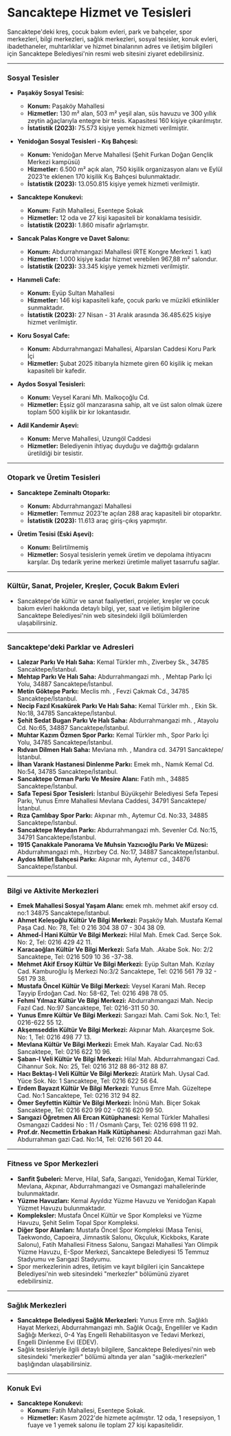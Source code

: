 # Sancaktepe Hizmet ve Tesisleri

Sancaktepe'deki kreş, çocuk bakım evleri, park ve bahçeler, spor merkezleri, bilgi merkezleri, sağlık merkezleri, sosyal tesisler, konuk evleri, ibadethaneler, muhtarlıklar ve hizmet binalarının adres ve iletişim bilgileri için Sancaktepe Belediyesi'nin resmi web sitesini ziyaret edebilirsiniz.

---

### **Sosyal Tesisler**
- **Paşaköy Sosyal Tesisi:**
    - **Konum:** Paşaköy Mahallesi
    - **Hizmetler:** 130 m² alan, 503 m² yeşil alan, süs havuzu ve 300 yıllık zeytin ağaçlarıyla entegre bir tesis. Kapasitesi 160 kişiye çıkarılmıştır.
    - **İstatistik (2023):** 75.573 kişiye yemek hizmeti verilmiştir.

- **Yenidoğan Sosyal Tesisleri - Kış Bahçesi:**
    - **Konum:** Yenidoğan Merve Mahallesi (Şehit Furkan Doğan Gençlik Merkezi kampüsü)
    - **Hizmetler:** 6.500 m² açık alan, 750 kişilik organizasyon alanı ve Eylül 2023'te eklenen 170 kişilik Kış Bahçesi bulunmaktadır.
    - **İstatistik (2023):** 13.050.815 kişiye yemek hizmeti verilmiştir.

- **Sancaktepe Konukevi:**
    - **Konum:** Fatih Mahallesi, Esentepe Sokak
    - **Hizmetler:** 12 oda ve 27 kişi kapasiteli bir konaklama tesisidir.
    - **İstatistik (2023):** 1.860 misafir ağırlamıştır.

- **Sancak Palas Kongre ve Davet Salonu:**
    - **Konum:** Abdurrahmangazi Mahallesi (RTE Kongre Merkezi 1. kat)
    - **Hizmetler:** 1.000 kişiye kadar hizmet verebilen 967,88 m² salondur.
    - **İstatistik (2023):** 33.345 kişiye yemek hizmeti verilmiştir.

- **Hanımeli Cafe:**
    - **Konum:** Eyüp Sultan Mahallesi
    - **Hizmetler:** 146 kişi kapasiteli kafe, çocuk parkı ve müzikli etkinlikler sunmaktadır.
    - **İstatistik (2023):** 27 Nisan - 31 Aralık arasında 36.485.625 kişiye hizmet verilmiştir.

- **Koru Sosyal Cafe:**
    - **Konum:** Abdurrahmangazi Mahallesi, Alparslan Caddesi Koru Park İçi
    - **Hizmetler:** Şubat 2025 itibarıyla hizmete giren 60 kişilik iç mekan kapasiteli bir kafedir.

- **Aydos Sosyal Tesisleri:**
    - **Konum:** Veysel Karani Mh. Malkoçoğlu Cd.
    - **Hizmetler:** Eşsiz göl manzarasına sahip, alt ve üst salon olmak üzere toplam 500 kişilik bir kır lokantasıdır.

- **Adil Kandemir Aşevi:**
    - **Konum:** Merve Mahallesi, Uzungöl Caddesi
    - **Hizmetler:** Belediyenin ihtiyaç duyduğu ve dağıttığı gıdaların üretildiği bir tesistir.

---

### **Otopark ve Üretim Tesisleri**
- **Sancaktepe Zeminaltı Otoparkı:**
    - **Konum:** Abdurrahmangazi Mahallesi
    - **Hizmetler:** Temmuz 2023'te açılan 288 araç kapasiteli bir otoparktır.
    - **İstatistik (2023):** 11.613 araç giriş-çıkış yapmıştır.

- **Üretim Tesisi (Eski Aşevi):**
    - **Konum:** Belirtilmemiş
    - **Hizmetler:** Sosyal tesislerin yemek üretim ve depolama ihtiyacını karşılar. Dış tedarik yerine merkezi üretimle maliyet tasarrufu sağlar.

---

### **Kültür, Sanat, Projeler, Kreşler, Çocuk Bakım Evleri**
- Sancaktepe'de kültür ve sanat faaliyetleri, projeler, kreşler ve çocuk bakım evleri hakkında detaylı bilgi, yer, saat ve iletişim bilgilerine Sancaktepe Belediyesi'nin web sitesindeki ilgili bölümlerden ulaşabilirsiniz.

---

### **Sancaktepe'deki Parklar ve Adresleri**
- **Lalezar Parkı Ve Halı Saha:** Kemal Türkler mh., Ziverbey Sk., 34785 Sancaktepe/İstanbul.
- **Mehtap Parkı Ve Halı Saha:** Abdurrahmangazi mh. , Mehtap Parkı İçi Yolu, 34887 Sancaktepe/İstanbul.
- **Metin Göktepe Parkı:** Meclis mh. , Fevzi Çakmak Cd., 34785 Sancaktepe/İstanbul.
- **Necip Fazıl Kısakürek Parkı Ve Halı Saha:** Kemal Türkler mh. , Ekin Sk. No:18, 34785 Sancaktepe/İstanbul.
- **Şehit Sedat Bugan Parkı Ve Halı Saha:** Abdurrahmangazi mh. , Atayolu Cd. No:65, 34887 Sancaktepe/İstanbul.
- **Muhtar Kazım Özmen Spor Parkı:** Kemal Türkler mh., Spor Parkı İçi Yolu, 34785 Sancaktepe/İstanbul.
- **Rıdvan Dilmen Halı Saha:** Mevlana mh. , Mandıra cd. 34791 Sancaktepe/İstanbul.
- **İlhan Varank Hastanesi Dinlenme Parkı:** Emek mh., Namık Kemal Cd. No:54, 34785 Sancaktepe/İstanbul.
- **Sancaktepe Orman Parkı Ve Mesire Alanı:** Fatih mh., 34885 Sancaktepe/İstanbul.
- **Safa Tepesi Spor Tesisleri:** İstanbul Büyükşehir Belediyesi Sefa Tepesi Parkı, Yunus Emre Mahallesi Mevlana Caddesi, 34791 Sancaktepe/İstanbul.
- **Rıza Çamlıbay Spor Parkı:** Akpınar mh., Aytemur Cd. No:33, 34885 Sancaktepe/İstanbul.
- **Sancaktepe Meydan Parkı:** Abdurrahmangazi mh. Sevenler Cd. No:15, 34791 Sancaktepe/İstanbul.
- **1915 Çanakkale Panorama Ve Muhsin Yazıcıoğlu Parkı Ve Müzesi:** Abdurrahmangazi mh., Hızırbey Cd. No:17, 34887 Sancaktepe/İstanbul.
- **Aydos Millet Bahçesi Parkı:** Akpınar mh, Aytemur cd., 34876 Sancaktepe/İstanbul.

---

### **Bilgi ve Aktivite Merkezleri**
- **Emek Mahallesi Sosyal Yaşam Alanı:** emek mh. mehmet akif ersoy cd. no:1 34875 Sancaktepe/İstanbul.
- **Ahmet Keleşoğlu Kültür Ve Bilgi Merkezi:** Paşaköy Mah. Mustafa Kemal Paşa Cad. No: 78, Tel: 0 216 304 38 07 - 304 38 09.
- **Ahmed-İ Hani Kültür Ve Bilgi Merkezi:** Hilal Mah. Emek Cad. Serçe Sok. No: 2, Tel: 0216 429 42 11.
- **Karacaoğlan Kültür Ve Bilgi Merkezi:** Safa Mah. .Akabe Sok. No: 2/2 Sancaktepe, Tel: 0216 509 10 36 -37-38.
- **Mehmet Akif Ersoy Kültür Ve Bilgi Merkezi:** Eyüp Sultan Mah. Kızılay Cad. Kamburoğlu İş Merkezi No:3/2 Sancaktepe, Tel: 0216 561 79 32 - 561 79 38.
- **Mustafa Öncel Kültür Ve Bilgi Merkezi:** Veysel Karani Mah. Recep Tayyip Erdoğan Cad. No: 58-62, Tel: 0216 498 78 05.
- **Fehmi Yılmaz Kültür Ve Bilgi Merkezi:** Abdurrahmangazi Mah. Necip Fazıl Cad. No:97 Sancaktepe, Tel: 0216-311 50 30.
- **Yunus Emre Kültür Ve Bilgi Merkezi:** Sarıgazi Mah. Cami Sok. No:1, Tel: 0216-622 55 12.
- **Akşemseddin Kültür Ve Bilgi Merkezi:** Akpınar Mah. Akarçeşme Sok. No: 1, Tel: 0216 498 77 13.
- **Mevlana Kültür Ve Bilgi Merkezi:** Emek Mah. Kayalar Cad. No:63 Sancaktepe, Tel: 0216 622 10 96.
- **Şaban-I Veli Kültür Ve Bilgi Merkezi:** Hilal Mah. Abdurrahmangazi Cad. Cihannur Sok. No: 25, Tel: 0216 312 88 86-312 88 87.
- **Hacı Bektaş-I Veli Kültür Ve Bilgi Merkezi:** Atatürk Mah. Uysal Cad. Yüce Sok. No: 1 Sancaktepe, Tel: 0216 622 56 64.
- **Erdem Bayazıt Kültür Ve Bilgi Merkezi:** Yunus Emre Mah. Güzeltepe Cad. No:1 Sancaktepe, Tel: 0216 312 94 82.
- **Ömer Seyfettin Kültür Ve Bilgi Merkezi:** İnönü Mah. Biçer Sokak Sancaktepe, Tel: 0216 620 99 02 - 0216 620 99 50.
- **Sarıgazi Öğretmen Ali Ercan Kütüphanesi:** Kemal Türkler Mahallesi Osmangazi Caddesi No : 11 / Osmanlı Çarşı, Tel: 0216 698 11 92.
- **Prof.dr. Necmettin Erbakan Halk Kütüphanesi:** Abdurrahman gazi Mah. Abdurrahman gazi Cad. No:14, Tel: 0216 561 20 44.

---

### **Fitness ve Spor Merkezleri**
- **Sanfit Şubeleri:** Merve, Hilal, Safa, Sarıgazi, Yenidoğan, Kemal Türkler, Mevlana, Akpınar, Abdurrahmangazi ve Osmangazi mahallelerinde bulunmaktadır.
- **Yüzme Havuzları:** Kemal Ayyıldız Yüzme Havuzu ve Yenidoğan Kapalı Yüzmet Havuzu bulunmaktadır.
- **Kompleksler:** Mustafa Öncel Kültür ve Spor Kompleksi ve Yüzme Havuzu, Şehit Selim Topal Spor Kompleksi.
- **Diğer Spor Alanları:** Mustafa Öncel Spor Kompleksi (Masa Tenisi, Taekwondo, Capoeira, Jimnastik Salonu, Okçuluk, Kickboks, Karate Salonu), Fatih Mahallesi Fitness Salonu, Sarıgazi Mahallesi Yarı Olimpik Yüzme Havuzu, E-Spor Merkezi, Sancaktepe Belediyesi 15 Temmuz Stadyumu ve Sarıgazi Stadyumu.
- Spor merkezlerinin adres, iletişim ve kayıt bilgileri için Sancaktepe Belediyesi'nin web sitesindeki "merkezler" bölümünü ziyaret edebilirsiniz.

---

### **Sağlık Merkezleri**
- **Sancaktepe Belediyesi Sağlık Merkezleri:** Yunus Emre mh. Sağlıklı Hayat Merkezi, Abdurrahmangazi mh. Sağlık Ocağı, Engelliler ve Kadın Sağlığı Merkezi, 0-4 Yaş Engelli Rehabilitasyon ve Tedavi Merkezi, Engelli Dinlenme Evi (EDEV).
- Sağlık tesisleriyle ilgili detaylı bilgilere, Sancaktepe Belediyesi'nin web sitesindeki "merkezler" bölümü altında yer alan "sağlık-merkezleri" başlığından ulaşabilirsiniz.

---

### **Konuk Evi**
- **Sancaktepe Konukevi:**
    - **Konum:** Fatih Mahallesi, Esentepe Sokak.
    - **Hizmetler:** Kasım 2022'de hizmete açılmıştır. 12 oda, 1 resepsiyon, 1 fuaye ve 1 yemek salonu ile toplam 27 kişi kapasitelidir.